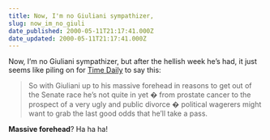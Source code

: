 ```yaml
---
title: Now, I'm no Giuliani sympathizer,
slug: now_im_no_giuli
date_published: 2000-05-11T21:17:41.000Z
date_updated: 2000-05-11T21:17:41.000Z
---
```


Now, I’m no Giuliani sympathizer, but after the hellish week he’s had, it just seems like piling on for [Time Daily](http://www.time.com/time/daily/0,2960,44993-101000511,00.html) to say this:

> So with Giuliani up to his massive forehead in reasons to get out of the Senate race he’s not quite in yet � from prostate cancer to the prospect of a very ugly and public divorce � political wagerers might want to grab the last good odds that he’ll take a pass.

**Massive forehead**? Ha ha ha!

